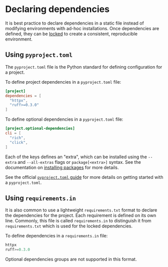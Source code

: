 # Declaring dependencies

It is best practice to declare dependencies in a static file instead of modifying environments with
ad-hoc installations. Once dependencies are defined, they can be [locked](./compile.md) to create a
consistent, reproducible environment.

## Using `pyproject.toml`

The `pyproject.toml` file is the Python standard for defining configuration for a project.

To define project dependencies in a `pyproject.toml` file:

```toml title="pyproject.toml"
[project]
dependencies = [
  "httpx",
  "ruff>=0.3.0"
]
```

To define optional dependencies in a `pyproject.toml` file:

```toml title="pyproject.toml"
[project.optional-dependencies]
cli = [
  "rich",
  "click",
]
```

Each of the keys defines an "extra", which can be installed using the `--extra` and `--all-extras`
flags or `package[<extra>]` syntax. See the documentation on
[installing packages](./packages.md#installing-packages-from-files) for more details.

See the official
[`pyproject.toml` guide](https://packaging.python.org/en/latest/guides/writing-pyproject-toml/) for
more details on getting started with a `pyproject.toml`.

## Using `requirements.in`

It is also common to use a lightweight `requirements.txt` format to declare the dependencies for the
project. Each requirement is defined on its own line. Commonly, this file is called
`requirements.in` to distinguish it from `requirements.txt` which is used for the locked
dependencies.

To define dependencies in a `requirements.in` file:

```python title="requirements.in"
httpx
ruff>=0.3.0
```

Optional dependencies groups are not supported in this format.
